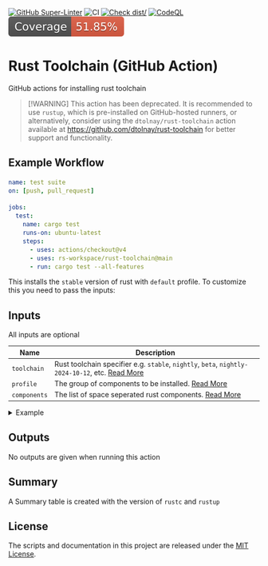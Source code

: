 [![GitHub Super-Linter](https://github.com/rs-workspace/rust-toolchain/actions/workflows/linter.yml/badge.svg)](https://github.com/super-linter/super-linter)
![CI](https://github.com/rs-workspace/rust-toolchain/actions/workflows/ci.yml/badge.svg)
[![Check dist/](https://github.com/rs-workspace/rust-toolchain/actions/workflows/check-dist.yml/badge.svg)](https://github.com/actions/typescript-action/actions/workflows/check-dist.yml)
[![CodeQL](https://github.com/rs-workspace/rust-toolchain/actions/workflows/codeql-analysis.yml/badge.svg)](https://github.com/actions/typescript-action/actions/workflows/codeql-analysis.yml)
[![Coverage](./badges/coverage.svg)](./badges/coverage.svg)

# Rust Toolchain (GitHub Action)

GitHub actions for installing rust toolchain

> [!WARNING] This action has been deprecated. It is recommended to use `rustup`,
> which is pre-installed on GitHub-hosted runners, or alternatively, consider
> using the `dtolnay/rust-toolchain` action available at
> https://github.com/dtolnay/rust-toolchain for better support and
> functionality.

## Example Workflow

```yml
name: test suite
on: [push, pull_request]

jobs:
  test:
    name: cargo test
    runs-on: ubuntu-latest
    steps:
      - uses: actions/checkout@v4
      - uses: rs-workspace/rust-toolchain@main
      - run: cargo test --all-features
```

This installs the `stable` version of rust with `default` profile. To customize
this you need to pass the inputs:

## Inputs

All inputs are optional

| Name         | Description                                                                                                                                                    |
| ------------ | -------------------------------------------------------------------------------------------------------------------------------------------------------------- |
| `toolchain`  | Rust toolchain specifier e.g. `stable`, `nightly`, `beta`, `nightly-2024-10-12`, etc. [Read More](https://rust-lang.github.io/rustup/concepts/toolchains.html) |
| `profile`    | The group of components to be installed. [Read More](https://rust-lang.github.io/rustup/concepts/profiles.html)                                                |
| `components` | The list of space seperated rust components. [Read More](https://rust-lang.github.io/rustup/concepts/components.html)                                          |

<details>
<summary>Example</summary>

```yaml
name: test suite
on: [push, pull_request]

jobs:
  test:
    name: cargo test
    runs-on: ubuntu-latest
    steps:
      - uses: actions/checkout@v4
      - uses: rs-workspace/rust-toolchain@main
        with:
          toolchain: nightly-2024-10-12 # Optional; Defaults to stable
          profile: minimal # Optional; Defaults to default
          components: miri # Optional
      - run: cargo test --all-features
```

For another example see [ci.yml](./.github/workflows/ci.yml)

</details>

## Outputs

No outputs are given when running this action

## Summary

A Summary table is created with the version of `rustc` and `rustup`

## License

The scripts and documentation in this project are released under the
[MIT License](./LICENSE).

